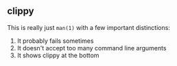 clippy
----

This is really just `man(1)` with a few important distinctions:

1. It probably fails sometimes
2. It doesn't accept too many command line arguments
3. It shows clippy at the bottom
